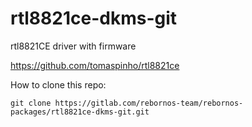 # rtl8821ce-dkms-git

rtl8821CE driver with firmware

https://github.com/tomaspinho/rtl8821ce

How to clone this repo:

```
git clone https://gitlab.com/rebornos-team/rebornos-packages/rtl8821ce-dkms-git.git
```

